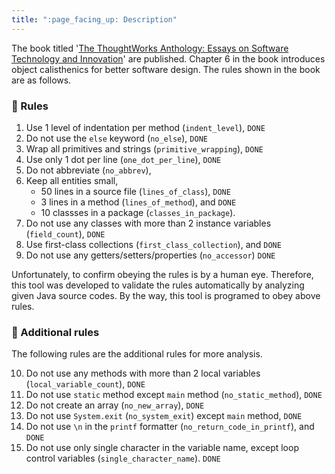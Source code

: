 ```yaml
---
title: ":page_facing_up: Description"
---
```


The book titled '[The ThoughtWorks Anthology: Essays on Software Technology and Innovation](https://pragprog.com/book/twa/thoughtworks-anthology)' are published.
Chapter 6 in the book introduces object calisthenics for better software design.
The rules shown in the book are as follows.

### :straight_ruler: Rules

1.  Use 1 level of indentation per method (`indent_level`), `DONE`
2.  Do not use the `else` keyword (`no_else`), `DONE`
3.  Wrap all primitives and strings (`primitive_wrapping`), `DONE`
4.  Use only 1 dot per line (`one_dot_per_line`), `DONE`
5.  Do not abbreviate (`no_abbrev`),
6.  Keep all entities small,
    *  50 lines in a source file (`lines_of_class`), `DONE`
    *  3 lines in a method (`lines_of_method`), and `DONE`
    *  10 classses in a package (`classes_in_package`).
7.  Do not use any classes with more than 2 instance variables (`field_count`), `DONE`
8.  Use first-class collections (`first_class_collection`), and `DONE`
9.  Do not use any getters/setters/properties (`no_accessor`) `DONE`

Unfortunately, to confirm obeying the rules is by a human eye.
Therefore, this tool was developed to validate the rules automatically by analyzing given Java source codes.
By the way, this tool is programed to obey above rules.

### :triangular_ruler: Additional rules

The following rules are the additional rules for more analysis.

10.  Do not use any methods with more than 2 local variables (`local_variable_count`), `DONE`
11.  Do not use `static` method except `main` method (`no_static_method`), `DONE`
12.  Do not create an array (`no_new_array`), `DONE`
13.  Do not use `System.exit` (`no_system_exit`) except `main` method, `DONE`
14.  Do not use `\n` in the `printf` formatter (`no_return_code_in_printf`), and `DONE`
15.  Do not use only single character in the variable name, except loop control variables (`single_character_name`). `DONE`

